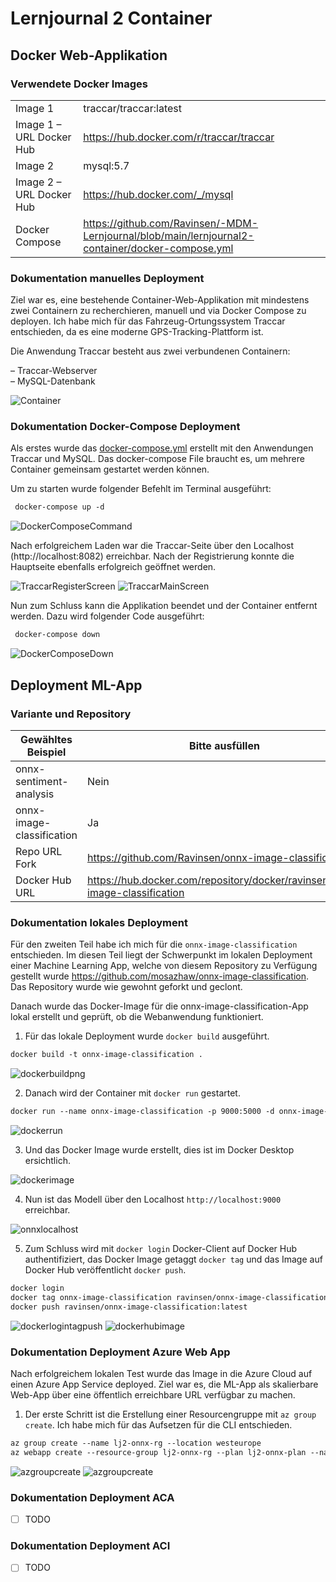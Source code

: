 ﻿# Lernjournal 2 Container

## Docker Web-Applikation

### Verwendete Docker Images

| | |
| -------- | ------- |
| Image 1 | traccar/traccar:latest |
| Image 1 – URL Docker Hub | https://hub.docker.com/r/traccar/traccar |
| Image 2 | mysql:5.7 |
| Image 2 – URL Docker Hub | https://hub.docker.com/_/mysql |
| Docker Compose | https://github.com/Ravinsen/-MDM-Lernjournal/blob/main/lernjournal2-container/docker-compose.yml |

### Dokumentation manuelles Deployment

Ziel war es, eine bestehende Container-Web-Applikation mit mindestens zwei Containern zu recherchieren, manuell und via Docker Compose zu deployen. Ich habe mich für das Fahrzeug-Ortungssystem Traccar entschieden, da es eine moderne GPS-Tracking-Plattform ist.

Die Anwendung Traccar besteht aus zwei verbundenen Containern:

– Traccar-Webserver  
– MySQL-Datenbank

<img src="images/ZweiContainer.png" alt="Container" style="max-width: 100%; height: auto;">

### Dokumentation Docker-Compose Deployment

Als erstes wurde das  <a href="docker-compose.yml">docker-compose.yml</a> erstellt mit den Anwendungen Traccar und MySQL. Das docker-compose File braucht es, um mehrere Container gemeinsam gestartet werden können.

Um zu starten wurde folgender Befehlt im Terminal ausgeführt:

 ```txt
  docker-compose up -d
  ```
<img src="images/DockerComposeCommand.png" alt="DockerComposeCommand" style="max-width: 100%; height: auto;">

Nach erfolgreichem Laden war die Traccar-Seite über den Localhost (http://localhost:8082) erreichbar. Nach der Registrierung konnte die Hauptseite ebenfalls erfolgreich geöffnet werden.

<img src="images/TraccarRegisterScreen.png" alt="TraccarRegisterScreen" style="max-width: 100%; height: auto;">

<img src="images/TraccarMainScreen.png" alt="TraccarMainScreen" style="max-width: 100%; height: auto;">

Nun zum Schluss kann die Applikation beendet und der Container entfernt werden. Dazu wird folgender Code ausgeführt:

 ```txt
  docker-compose down
  ```
<img src="images/DockerComposeDown.png" alt="DockerComposeDown" style="max-width: 100%; height: auto;">

## Deployment ML-App

### Variante und Repository

| Gewähltes Beispiel | Bitte ausfüllen |
| -------- | ------- |
| onnx-sentiment-analysis | Nein |
| onnx-image-classification | Ja|
| Repo URL Fork | https://github.com/Ravinsen/onnx-image-classification |
| Docker Hub URL | https://hub.docker.com/repository/docker/ravinsen/onnx-image-classification |

### Dokumentation lokales Deployment

Für den zweiten Teil habe ich mich für die `onnx-image-classification` entschieden. Im diesen Teil liegt der Schwerpunkt im lokalen Deployment einer Machine Learning App, welche von diesem Repository zu Verfügung gestellt wurde https://github.com/mosazhaw/onnx-image-classification. Das Repository wurde wie gewohnt geforkt und geclont.

Danach wurde das Docker-Image für die onnx-image-classification-App lokal erstellt und geprüft, ob die Webanwendung funktioniert.

1. Für das lokale Deployment wurde `docker build` ausgeführt.
  ```txt
  docker build -t onnx-image-classification .
  ```

<img src="images/dockerbuildpng.png" alt="dockerbuildpng" style="max-width: 100%; height: auto;">

2. Danach wird der Container mit `docker run` gestartet.
```txt
docker run --name onnx-image-classification -p 9000:5000 -d onnx-image-classification`. 
```

<img src="images/dockerrun.png" alt="dockerrun" style="max-width: 100%; height: auto;">

3. Und das Docker Image wurde erstellt, dies ist im Docker Desktop ersichtlich.

<img src="images/dockerimage.png" alt="dockerimage" style="max-width: 100%; height: auto;"> 

4. Nun ist das Modell über den Localhost `http://localhost:9000` erreichbar.

<img src="images/onnxlocalhost.png" alt="onnxlocalhost" style="max-width: 100%; height: auto;">  

5. Zum Schluss wird mit `docker login` Docker-Client auf Docker Hub authentifiziert, das Docker Image getaggt `docker tag` und das Image auf Docker Hub veröffentlicht `docker push`.
```txt
docker login
docker tag onnx-image-classification ravinsen/onnx-image-classification:latest
docker push ravinsen/onnx-image-classification:latest
  ```
<img src="images/dockerlogintagpush.png" alt="dockerlogintagpush" style="max-width: 100%; height: auto;">

<img src="images/dockerhubimage.png" alt="dockerhubimage" style="max-width: 100%; height: auto;">

### Dokumentation Deployment Azure Web App

Nach erfolgreichem lokalen Test wurde das Image in die Azure Cloud auf einen Azure App Service deployed. Ziel war es, die ML-App als skalierbare Web-App über eine öffentlich erreichbare URL verfügbar zu machen.

1. Der erste Schritt ist die Erstellung einer Resourcengruppe mit `az group create`. Ich habe mich für das Aufsetzen für die CLI entschieden.
```txt
az group create --name lj2-onnx-rg --location westeurope
az webapp create --resource-group lj2-onnx-rg --plan lj2-onnx-plan --name lj2-onnx-app --deployment-container-image-name ravinsen/onnx-image-classification:latest
```
<img src="images/azgroupcreate.png" alt="azgroupcreate" style="max-width: 100%; height: auto;">

<img src="images/azwebappcreate.png.png" alt="azgroupcreate" style="max-width: 100%; height: auto;">


### Dokumentation Deployment ACA

* [ ] TODO

### Dokumentation Deployment ACI

* [ ] TODO

